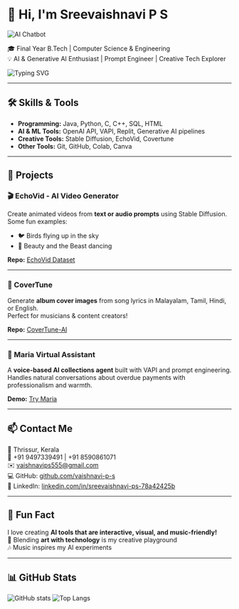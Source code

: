 # 👋 Hi, I'm Sreevaishnavi P S

![AI Chatbot](https://media.giphy.com/media/Ll22OhMLAlVDb8UQWe/giphy.gif)  

🎓 Final Year B.Tech | Computer Science & Engineering  
💡 AI & Generative AI Enthusiast | Prompt Engineer | Creative Tech Explorer  

![Typing SVG](https://readme-typing-svg.herokuapp.com?font=Fira+Code&size=20&pause=1000&color=00BFFF&width=500&lines=AI+Enthusiast;Prompt+Engineer;Creative+Tech+Explorer)

---

## 🛠 Skills & Tools
- **Programming:** Java, Python, C, C++, SQL, HTML  
- **AI & ML Tools:** OpenAI API, VAPI, Replit, Generative AI pipelines  
- **Creative Tools:** Stable Diffusion, EchoVid, Covertune  
- **Other Tools:** Git, GitHub, Colab, Canva  

---

## 🚀 Projects  

### 🎬 EchoVid - AI Video Generator
Create animated videos from **text or audio prompts** using Stable Diffusion.  
Some fun examples:  
- 🐦 Birds flying up in the sky  
- 👑 Beauty and the Beast dancing  

**Repo:** [EchoVid Dataset](https://github.com/vaishnavi-ps/EchoVid-Dataset)  

---

### 🎵 CoverTune
Generate **album cover images** from song lyrics in Malayalam, Tamil, Hindi, or English.  
Perfect for musicians & content creators!  

**Repo:** [CoverTune-AI](https://github.com/vaishnavi-ps/CoverTune-AI)  

---

### 🤖 Maria Virtual Assistant
A **voice-based AI collections agent** built with VAPI and prompt engineering.  
Handles natural conversations about overdue payments with professionalism and warmth.  

**Demo:** [Try Maria](https://vapi.ai?demo=true&shareKey=e60f6900-cca8-47ae-abc7-dd4e5552ec8d&assistantId=2d6a031a-908b-4ec4-bda1-4313bcbee677)  

---

## 📫 Contact Me
📍 Thrissur, Kerala  
📱 +91 9497339491 | +91 8590861071  
✉️ vaishnavips555@gmail.com  
💻 GitHub: [github.com/vaishnavi-p-s](https://github.com/vaishnavi-p-s)  
💼 LinkedIn: [linkedin.com/in/sreevaishnavi-ps-78a42425b](https://www.linkedin.com/in/sreevaishnavi-ps-78a42425b)  

---

## 🌟 Fun Fact
I love creating **AI tools that are interactive, visual, and music-friendly!**  
🎨 Blending **art with technology** is my creative playground  
🎶 Music inspires my AI experiments

---

## 📊 GitHub Stats
![GitHub stats](https://github-readme-stats.vercel.app/api?username=vaishnavi-p-s&show_icons=true&theme=radical)
![Top Langs](https://github-readme-stats.vercel.app/api/top-langs/?username=vaishnavi-p-s&layout=compact&theme=radical)
